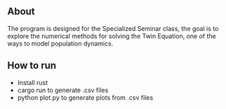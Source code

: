## About
The program is designed for the Specialized Seminar class, the goal is to explore the numerical methods for solving the Twin Equation, one of the ways to model population dynamics.

## How to run
 - Install rust
 - cargo run to generate .csv files
 - python plot.py to generate plots from .csv files
